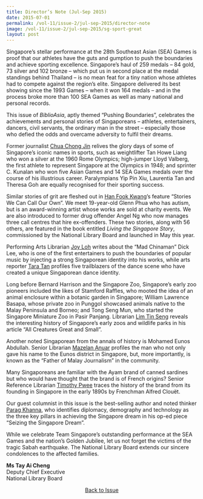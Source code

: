 ```yaml
---
title: Director’s Note (Jul-Sep 2015)
date: 2015-07-01
permalink: /vol-11/issue-2/jul-sep-2015/director-note
image: /vol-11/issue-2/jul-sep-2015/sg-sport-great
layout: post
---
```

Singapore’s stellar performance at the 28th Southeast Asian (SEA) Games is proof that our athletes have the guts and gumption to push the boundaries and achieve sporting excellence. Singapore’s haul of 259 medals – 84 gold, 73 silver and 102 bronze – which put us in second place at the medal standings behind Thailand – is no mean feat for a tiny nation whose athletes had to compete against the region’s elite. Singapore delivered its best showing since the 1993 Games – when it won 164 medals – and in the process broke more than 100 SEA Games as well as many national and personal records. 

This issue of <i>BiblioAsia</i>, aptly themed “Pushing Boundaries”, celebrates the achievements and personal stories of Singaporeans – athletes, entertainers, dancers, civil servants, the ordinary man in the street – especially those who defied the odds and overcame adversity to fulfil their dreams. 

Former journalist [Chua Chong Jin](/vol-11/issue-2/jul-sep-2015/sg-sport-great) relives the glory days of some of Singapore’s iconic names in sports, such as weightlifter Tan Howe Liang who won a silver at the 1960 Rome Olympics; high-jumper Lloyd Valberg, the first athlete to represent Singapore at the Olympics in 1948; and sprinter C. Kunalan who won five Asian Games and 14 SEA Games medals over the course of his illustrious career. Paralympians Yip Pin Xiu, Laurentia Tan and Theresa Goh are equally recognised for their sporting success.

Similar stories of grit are fleshed out in [Han Fook Kwang](/vol-11/issue-2/jul-sep-2015/stories)’s feature “Stories We Can Call Our Own”. We meet 19-year-old Glenn Phua who has autism, but is an award-winning artist whose works are sold at charity events. We are also introduced to former drug offender Angel Ng who now manages three call centres that hire ex-offenders. These two stories, along with 56 others, are featured in the book entitled <i>Living the Singapore Story</i>, commissioned by the National Library Board and launched in May this year. 

Performing Arts Librarian [Joy Loh](/vol-11/issue-2/jul-sep-2015/dick-lee) writes about the “Mad Chinaman” Dick Lee, who is one of the first entertainers to push the boundaries of popular music by injecting a strong Singaporean identity into his works, while arts reporter [Tara Tan](/vol-11/issue-2/jul-sep-2015/art-of-movement) profiles five trailblazers of the dance scene who have created a unique Singaporean dance identity. 

Long before Bernard Harrison and the Singapore Zoo, Singapore’s early zoo pioneers included the likes of Stamford Raffles, who mooted the idea of an animal enclosure within a botanic garden in Singapore; William Lawrence Basapa, whose private zoo in Punggol showcased animals native to the Malay Peninsula and Borneo; and Tong Seng Mun, who started the Singapore Miniature Zoo in Pasir Panjang. Librarian [Lim Tin Seng](/vol-11/issue-2/jul-sep-2015/sg-first-zoo) reveals the interesting history of Singapore’s early zoos and wildlife parks in his article “All Creatures Great and Small”. 

Another noted Singaporean from the annals of history is Mohamed Eunos Abdullah. Senior Librarian [Mazelan Anuar](/vol-11/issue-2/jul-sep-2015/malay-journalism) profiles the man who not only gave his name to the Eunos district in Singapore, but, more importantly, is known as the “Father of Malay Journalism” in the community.

Many Singaporeans are familiar with the Ayam brand of canned sardines but who would have thought that the brand is of French origins? Senior Reference Librarian [Timothy Pwee](/vol-11/issue-2/jul-sep-2015/french-can) traces the history of the brand from its founding in Singapore in the early 1890s by Frenchman Alfred Clouët.

Our guest columnist in this issue is the best-selling author and noted thinker [Parag Khanna](/vol-11/issue-2/jul-sep-2015/seizing-the-sg-dream), who identifies diplomacy, demography and technology as the three key pillars in achieving the Singapore dream in his op-ed piece “Seizing the Singapore Dream”.

While we celebrate Team Singapore’s outstanding performance at the SEA Games and the nation’s Golden Jubilee, let us not forget the victims of the tragic Sabah earthquake. The National Library Board extends our sincere condolences to the affected families.

<b>Ms Tay Ai Cheng</b><br>Deputy Chief Executive <br>National Library Board

<a href="https://nlb-ba-staging.netlify.app/vol-11/issue-2/jul-sep-2015/"><center>Back to Issue</center></a>